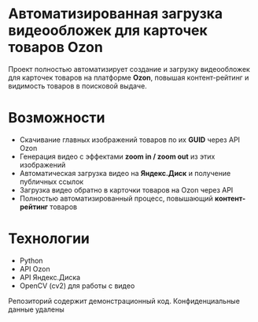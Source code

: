 # Автоматизированная загрузка видеообложек для карточек товаров Ozon

Проект полностью автоматизирует создание и загрузку видеообложек для карточек товаров на платформе **Ozon**, повышая контент-рейтинг и видимость товаров в поисковой выдаче.


# Возможности

- Скачивание главных изображений товаров по их **GUID** через API Ozon  
- Генерация видео с эффектами **zoom in / zoom out** из этих изображений  
- Автоматическая загрузка видео на **Яндекс.Диск** и получение публичных ссылок  
- Загрузка видео обратно в карточки товаров на Ozon через API  
- Полностью автоматизированный процесс, повышающий **контент-рейтинг** товаров  


# Технологии

- Python  
- API Ozon 
- API Яндекс.Диска  
- OpenCV (cv2) для работы с видео


Репозиторий содержит демонстрационный код. Конфиденциальные данные удалены

